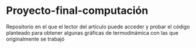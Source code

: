 # Proyecto-final-computación
Repositorio en el que el lector del artículo puede acceder y probar el código planteado para obtener algunas gráficas de termodinámica con las que originalmente se trabajó

